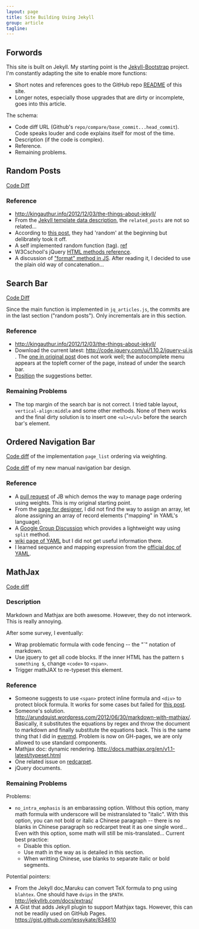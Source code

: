 ```yaml
---
layout: page
title: Site Building Using Jekyll
group: article
tagline: 
---
```


## Forwords

This site is built on Jekyll. 
My starting point is the 
[Jekyll-Bootstrap](http://jekyllbootstrap.com)
project. 
I'm constantly adapting the site to enable more functions:

   * Short notes and references goes to the GitHub repo 
   [README]({{site.base_links.this_repo}}/blob/master/README.md)
   of this site. 
   * Longer notes, especially those upgrades that are dirty or incomplete, 
   goes into this article. 

The schema:

   * Code diff URL (Github's `repo/compare/base_commit...head_commit`).
   Code speaks louder and code explains itself for most of the time. 
   * Description (if the code is complex).
   * Reference.
   * Remaining problems. 

## Random Posts

[Code Diff]({{site.base_links.this_repo}}/compare/b02d1ff43aa1c14401d5502c3d9cebcf39626e2a...f33755bca5dc7132f811d451da660b05e99a58c6)

### Reference 

   * <http://kingauthur.info/2012/12/03/the-things-about-jekyll/>
   * From the 
   [Jekyll template data description](https://github.com/mojombo/jekyll/wiki/Template-Data), 
   the `related_posts` are not so related... 
   * According to 
   [this post](http://ecommerce.shopify.com/c/shopify-discussion/t/can-i-use-random-numbers-in-liquid-1250), 
   they had 'random' at the beginning but delibrately took it off. 
   * A self implemented random function (tag). 
   [ref](http://stackoverflow.com/questions/11397245/jekyll-randomly-sort-collection)
   * W3Cschool's jQuery 
   [HTML methods reference](http://www.w3schools.com/jquery/jquery_ref_html.asp).
   * A discussion of 
   ["format" method in JS](http://stackoverflow.com/questions/1038746/equivalent-of-string-format-in-jquery). 
   After reading it, I decided to use the plain old way of concatenation... 

## Search Bar

[Code Diff]({{site.base_links.this_repo}}/compare/f33755bca5dc7132f811d451da660b05e99a58c6...84cc7ed67ea200e9c4f1b6c7e86ce654596ec945)

Since the main function is implemented in `jq_articles.js`, 
the commits are in the last section ("random posts"). 
Only incrementals are in this section. 

### Reference 

   * <http://kingauthur.info/2012/12/03/the-things-about-jekyll/>
   * Download the current latest:
   <http://code.jquery.com/ui/1.10.2/jquery-ui.js> .
   The [one in original post](http://code.jquery.com/ui/1.8.18/jquery-ui.js) does not work well;
   the autocomplete menu appears at the topleft corner of the page, instead of under the search bar.
   * [Position](http://api.jqueryui.com/autocomplete/#option-position)
   the suggestions better. 

### Remaining Problems

   * The top margin of the search bar is not correct. 
   I tried table layout, `vertical-align:middle` and some other methods. 
   None of them works and the final dirty solution is to insert one 
   `<ul></ul>` before the search bar's element. 

## Ordered Navigation Bar

[Code diff]({{site.base_links.this_repo}}/compare/77fc4c0d57f6a08863f2b808a736fb45b307d98a...dae3431360fd05972104003311e966810e821220) of the implementation `page_list` ordering via weighting. 

[Code diff]({{site.base_links.this_repo}}/compare/b6409e6cc555f93db2ffbbb31383b8a810bd5ac1...0d9085e333212c1c099e2f3611023da5144f8a75) of my new manual navigation bar design. 

### Reference

   * A [pull request](https://github.com/plusjade/jekyll-bootstrap/pull/134) of JB
   which demos the way to manage page ordering using weights. 
   This is my original starting point. 
   * From the [page for designer](https://github.com/Shopify/liquid/wiki/Liquid-for-Designers), 
   I did not find the way to assign an array, 
   let alone assigning an array of record elements ("mapping" in YAML's language). 
   * A [Google Group Discussion](https://groups.google.com/forum/?fromgroups=#!topic/liquid-templates/qwE5hWk-Kik)
   which provides a lightweight way using `split` method.
   * [wiki page of YAML](http://en.wikipedia.org/wiki/YAML) but I did not get useful information there.
   * I learned sequence and mapping expression from the [official doc of YAML](http://yaml.org/spec/1.0/).

## MathJax

[Code diff]({{site.base_links.this_repo}}/compare/b4822b8089b187fafb794db0997260a37808599d...6e6dd353d8311b1bcdf22dba554ae6f179ae739e)

### Description

Markdown and Mathjax are both awesome. 
However, they do not interwork. 
This is really annoying. 

After some survey, I eventually:

   * Wrap problematic formula with code fencing -- the "\`" notation of markdown. 
   * Use jquery to get all code blocks. 
   If the inner HTML has the pattern `$ something $`, 
   change `<code>` to `<span>`. 
   * Trigger mathJAX to re-typeset this element. 

### Reference

   * Someone suggests to use `<span>` protect inline formula and 
   `<div>` to protect block formula. 
   It works for some cases but failed for 
   [this post]({{site.base_links.blog}}/p-note-20130510-stable-marriage-problem-complexity/).
   * Someone's solution. <http://arundquist.wordpress.com/2012/06/30/markdown-with-mathjax/>.
   Basically, it substitutes the equations by regex and throw the document to markdown
   and finally substitute the equations back. 
   This is the same thing that I did in [evermd](https://github.com/hupili/evermd).
   Problem is now on GH-pages, we are only allowed to use standard components. 
   * Mathjax doc: dynamic rendering. <http://docs.mathjax.org/en/v1.1-latest/typeset.html>
   * One related issue on [redcarpet](https://github.com/vmg/redcarpet/issues/130). 
   * jQuery documents. 

### Remaining Problems

Problems:

   * `no_intra_emphasis` is an embarassing option.
   Without this option, many math formula with underscore will be mistranslated to "italic". 
   With this option, you can not bold or italic a Chinese paragraph
   -- there is no blanks in Chinese paragraph so redcarpet treat it as one single word...
   Even with this option, some math will still be mis-translated...
   Current best practice:
      * Disable this option. 
      * Use math in the way as is detailed in this section. 
      * When writting Chinese, use blanks to separate italic or bold segments. 

Potential pointers:

   * From the Jekyll doc,Maruku can convert TeX formula to png using `blahtex`. 
   One should have `dvips` in the `$PATH`. 
   <http://jekyllrb.com/docs/extras/>
   * A Gist that adds Jekyll plugin to support Mathjax tags. 
   However, this can not be readily used on GitHub Pages. 
   <https://gist.github.com/jessykate/834610>
